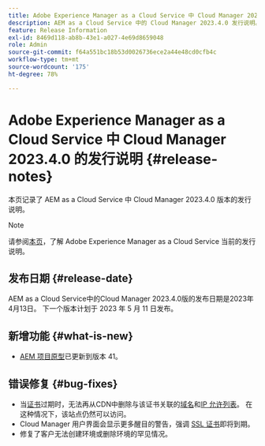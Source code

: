 ```yaml
---
title: Adobe Experience Manager as a Cloud Service 中 Cloud Manager 2023.4.0 的发行说明
description: AEM as a Cloud Service 中的 Cloud Manager 2023.4.0 发行说明。
feature: Release Information
exl-id: 8469d118-ab8b-43e1-a027-4e69d8659048
role: Admin
source-git-commit: f64a551bc18b53d0026736ece2a44e48cd0cfb4c
workflow-type: tm+mt
source-wordcount: '175'
ht-degree: 78%

---
```


# Adobe Experience Manager as a Cloud Service 中 Cloud Manager 2023.4.0 的发行说明 {#release-notes}

本页记录了 AEM as a Cloud Service 中 Cloud Manager 2023.4.0 版本的发行说明。

>[!NOTE]
>
>请参阅[本页](/help/release-notes/release-notes-cloud/release-notes-current.md)，了解 Adobe Experience Manager as a Cloud Service 当前的发行说明。

## 发布日期 {#release-date}

AEM as a Cloud Service中的Cloud Manager 2023.4.0版的发布日期是2023年4月13日。 下一个版本计划于 2023 年 5 月 11 日发布。

## 新增功能 {#what-is-new}

* [AEM 项目原型](https://experienceleague.adobe.com/zh-hans/docs/experience-manager-core-components/using/developing/archetype/overview)已更新到版本 41。

## 错误修复 {#bug-fixes}

* 当[证书](/help/implementing/cloud-manager/managing-ssl-certifications/introduction-to-ssl-certificates.md)过期时，无法再从CDN中删除与该证书关联的[域名](/help/implementing/cloud-manager/custom-domain-names/introduction.md)和[IP 允许列表](/help/implementing/cloud-manager/ip-allow-lists/introduction.md)。 在这种情况下，该站点仍然可以访问。
* Cloud Manager 用户界面会显示更多醒目的警告，强调 [SSL 证书](/help/implementing/cloud-manager/managing-ssl-certifications/introduction-to-ssl-certificates.md)即将到期。
* 修复了客户无法创建环境或删除环境的罕见情况。
